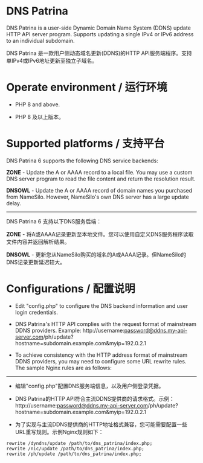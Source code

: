 # DNS Patrina

DNS Patrina is a user-side Dynamic Domain Name System (DDNS) update HTTP API server program. Supports updating a single IPv4 or IPv6 address to an individual subdomain.

DNS Patrina 是一款用户侧动态域名更新(DDNS)的HTTP API服务端程序。支持单IPv4或IPv6地址更新至独立子域名。

# Operate environment / 运行环境

- PHP 8 and above.

- PHP 8 及以上版本。

# Supported platforms / 支持平台

DNS Patrina 6 supports the following DNS service backends:

**ZONE** - Update the A or AAAA record to a local file. You may use a custom DNS server program to read the file content and return the resolution result.

**DNSOWL** - Update the A or AAAA record of domain names you purchased from NameSilo. However, NameSilo's own DNS server has a large update delay.

---

DNS Patrina 6 支持以下DNS服务后端：

**ZONE** - 将A或AAAA记录更新至本地文件。您可以使用自定义DNS服务程序读取文件内容并返回解析结果。

**DNSOWL** - 更新您从NameSilo购买的域名的A或AAAA记录。但NameSilo的DNS记录更新延迟较大。

# Configurations / 配置说明

- Edit "config.php" to configure the DNS backend information and user login credentials.

- DNS Patrina's HTTP API complies with the request format of mainstream DDNS providers. Example: http://username:password@ddns.my-api-server.com/ph/update?hostname=subdomain.example.com&myip=192.0.2.1

- To achieve consistency with the HTTP address format of mainstream DDNS providers, you may need to configure some URL rewrite rules. The sample Nginx rules are as follows:

---

- 编辑"config.php"配置DNS服务端信息，以及用户侧登录凭据。

- DNS Patrina的HTTP API符合主流DDNS提供商的请求格式。示例：http://username:password@ddns.my-api-server.com/ph/update?hostname=subdomain.example.com&myip=192.0.2.1

- 为了实现与主流DDNS提供商的HTTP地址格式兼容，您可能需要配置一些URL重写规则。示例Nginx规则如下：

```
rewrite /dyndns/update /path/to/dns_patrina/index.php;
rewrite /nic/update /path/to/dns_patrina/index.php;
rewrite /ph/update /path/to/dns_patrina/index.php;
```
